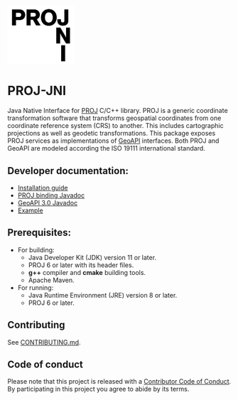 <img src="PROJ-JNI.min.svg" alt="PROJ-JNI" width="30%">

# PROJ-JNI
Java Native Interface for [PROJ](https://proj.org/) C/C++ library.
PROJ is a generic coordinate transformation software that transforms
geospatial coordinates from one coordinate reference system (CRS) to another.
This includes cartographic projections as well as geodetic transformations.
This package exposes PROJ services as implementations of [GeoAPI](https://www.geoapi.org/) interfaces.
Both PROJ and GeoAPI are modeled according the ISO 19111 international standard.

## Developer documentation:

  * [Installation guide](https://github.com/OSGeo/PROJ-JNI/wiki/Install)
  * [PROJ binding Javadoc](https://osgeo.github.io/PROJ-JNI/index.html)
  * [GeoAPI 3.0 Javadoc](https://www.geoapi.org/3.0/javadoc/index.html)
  * [Example](./example)

## Prerequisites:

  * For building:
    - Java Developer Kit (JDK) version 11 or later.
    - PROJ 6 or later with its header files.
    - **g++** compiler and **cmake** building tools.
    - Apache Maven.
  * For running:
    - Java Runtime Environment (JRE) version 8 or later.
    - PROJ 6 or later.

## Contributing

See
[CONTRIBUTING.md](https://github.com/OSGeo/PROJ-JNI/blob/main/CONTRIBUTING.md).

## Code of conduct

Please note that this project is released with a [Contributor Code of
Conduct](https://github.com/OSGeo/PROJ-JNI/blob/main/CODE_OF_CONDUCT.md).
By participating in this project you agree to abide by its terms.
